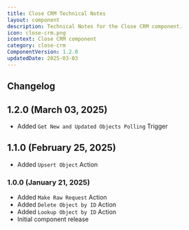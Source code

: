 ```yaml
---
title: Close CRM Technical Notes
layout: component
description: Technical Notes for the Close CRM component.
icon: close-crm.png
icontext: Close CRM component
category: close-crm
ComponentVersion: 1.2.0
updatedDate: 2025-03-03
---
```


## Changelog

## 1.2.0 (March 03, 2025)

- Added `Get New and Updated Objects Polling` Trigger

## 1.1.0 (February 25, 2025)

- Added `Upsert Object` Action

### 1.0.0 (January 21, 2025)

- Added `Make Raw Request` Action
- Added `Delete Object by ID` Action
- Added `Lookup Object by ID` Action
- Initial component release